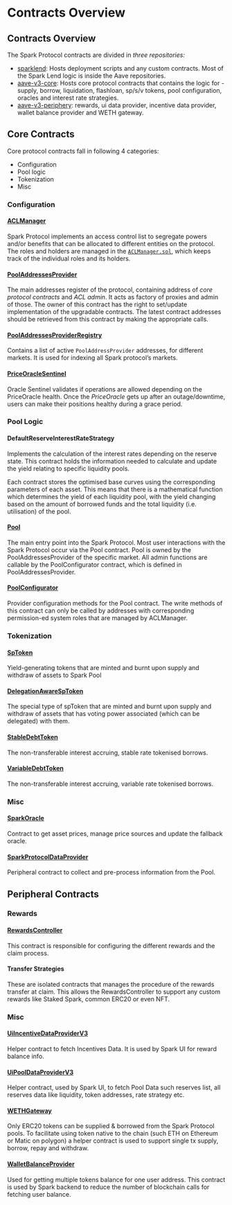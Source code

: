 # Contracts Overview

## Contracts Overview

The Spark Protocol contracts are divided in _three repositories:_

* [sparklend](https://github.com/marsfoundation/sparklend): Hosts deployment scripts and any custom contracts. Most of the Spark Lend logic is inside the Aave repositories.
* [aave-v3-core](https://github.com/aave/aave-v3-core): Hosts core protocol contracts that contains the logic for - supply, borrow, liquidation, flashloan, sp/s/v tokens, pool configuration, oracles and interest rate strategies.
* [aave-v3-periphery](https://github.com/aave/aave-v3-periphery): rewards, ui data provider, incentive data provider, wallet balance provider and WETH gateway.

## Core Contracts

Core protocol contracts fall in following 4 categories:

* Configuration
* Pool logic
* Tokenization
* Misc

### Configuration

#### [ACLManager](../core-contracts/core-contracts/aclmanager.md)

Spark Protocol implements an access control list to segregate powers and/or benefits that can be allocated to different entities on the protocol. The roles and holders are managed in the [`ACLManager.sol`](https://github.com/marsfoundation/sparklend/blob/master/contracts/protocol/configuration/ACLManager.sol), which keeps track of the individual roles and its holders.

#### [PoolAddressesProvider](../core-contracts/core-contracts/pooladdressesprovider.md)

The main addresses register of the protocol, containing address of _core protocol contracts_ and _ACL admin_. It acts as factory of proxies and admin of those. The owner of this contract has the right to set/update implementation of the upgradable contracts. The latest contract addresses should be retrieved from this contract by making the appropriate calls.

#### [PoolAddressesProviderRegistry](../core-contracts/core-contracts/pooladdressesproviderregistry.md)

Contains a list of active `PoolAddressProvider` addresses, for different markets. It is used for indexing all Spark protocol’s markets.

#### [PriceOracleSentinel](../core-contracts/core-contracts/priceoraclesentinel.md)

Oracle Sentinel validates if operations are allowed depending on the PriceOracle health. Once the _PriceOracle_ gets up after an outage/downtime, users can make their positions healthy during a grace period.

### Pool Logic

#### DefaultReserveInterestRateStrategy

Implements the calculation of the interest rates depending on the reserve state. This contract holds the information needed to calculate and update the yield relating to specific liquidity pools.

Each contract stores the optimised base curves using the corresponding parameters of each asset. This means that there is a mathematical function which determines the yield of each liquidity pool, with the yield changing based on the amount of borrowed funds and the total liquidity (i.e. utilisation) of the pool.

#### [Pool](../core-contracts/core-contracts/pool.md)

The main entry point into the Spark Protocol. Most user interactions with the Spark Protocol occur via the Pool contract. Pool is owned by the PoolAddressesProvider of the specific market. All admin functions are callable by the PoolConfigurator contract, which is defined in PoolAddressesProvider.

#### [PoolConfigurator](../core-contracts/core-contracts/poolconfigurator.md)

Provider configuration methods for the Pool contract. The write methods of this contract can only be called by addresses with corresponding permission-ed system roles that are managed by ACLManager.

### Tokenization

#### [SpToken](../tokens/sptoken.md)

Yield-generating tokens that are minted and burnt upon supply and withdraw of assets to Spark Pool

#### [DelegationAwareSpToken](../tokens/delegationawaresptoken.md)

The special type of spToken that are minted and burnt upon supply and withdraw of assets that has voting power associated (which can be delegated) with them.

#### [StableDebtToken](../tokens/debttoken.md)

The non-transferable interest accruing, stable rate tokenised borrows.

#### [VariableDebtToken](../tokens/debttoken.md)

The non-transferable interest accruing, variable rate tokenised borrows.

### Misc

#### [SparkOracle](../core-contracts/sparkoracle.md)

Contract to get asset prices, manage price sources and update the fallback oracle.

#### [SparkProtocolDataProvider](../core-contracts/sparkprotocoldataprovider.md)

Peripheral contract to collect and pre-process information from the Pool.

## Peripheral Contracts

### Rewards

#### [RewardsController](contracts-overview.md#rewardscontroller)

This contract is responsible for configuring the different rewards and the claim process.

#### Transfer Strategies

These are isolated contracts that manages the procedure of the rewards transfer at claim. This allows the RewardsController to support any custom rewards like Staked Spark, common ERC20 or even NFT.

### Misc

#### [UiIncentiveDataProviderV3](contracts-overview.md#uiincentivedataproviderv3)

Helper contract to fetch Incentives Data. It is used by Spark UI for reward balance info.

#### [UiPoolDataProviderV3](contracts-overview.md#uipooldataproviderv3)

Helper contract, used by Spark UI, to fetch Pool Data such reserves list, all reserves data like liquidity, token addresses, rate strategy etc.

#### [WETHGateway](contracts-overview.md#wethgateway)

Only ERC20 tokens can be supplied & borrowed from the Spark Protocol pools. To facilitate using token native to the chain (such ETH on Ethereum or Matic on polygon) a helper contract is used to support single tx supply, borrow, repay and withdraw.

#### [WalletBalanceProvider](contracts-overview.md#walletbalanceprovider)

Used for getting multiple tokens balance for one user address. This contract is used by Spark backend to reduce the number of blockchain calls for fetching user balance.
